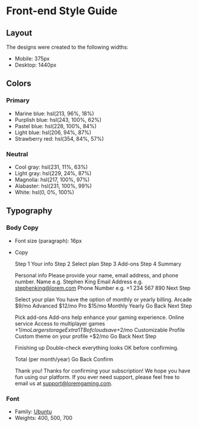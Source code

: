 # Front-end Style Guide

## Layout

The designs were created to the following widths:

- Mobile: 375px
- Desktop: 1440px

## Colors

### Primary

- Marine blue: hsl(213, 96%, 18%)
- Purplish blue: hsl(243, 100%, 62%)
- Pastel blue: hsl(228, 100%, 84%)
- Light blue: hsl(206, 94%, 87%)
- Strawberry red: hsl(354, 84%, 57%)

### Neutral

- Cool gray: hsl(231, 11%, 63%)
- Light gray: hsl(229, 24%, 87%)
- Magnolia: hsl(217, 100%, 97%)
- Alabaster: hsl(231, 100%, 99%)
- White: hsl(0, 0%, 100%)

## Typography

### Body Copy

- Font size (paragraph): 16px

- Copy
  <!-- Sidebar start -->

  Step 1 Your info Step 2 Select plan Step 3 Add-ons Step 4 Summary
  <!-- Sidebar end -->

  <!-- Step 1 start -->

  Personal info Please provide your name, email address, and phone number.
  Name e.g. Stephen King Email Address e.g. stephenking@lorem.com Phone
  Number e.g. +1 234 567 890 Next Step
  <!-- Step 1 end -->

  <!-- Step 2 start -->

  Select your plan You have the option of monthly or yearly billing.
  Arcade $9/mo Advanced $12/mo Pro $15/mo Monthly Yearly Go Back Next Step
  <!-- Step 2 end -->

  <!-- Step 3 start -->

  Pick add-ons Add-ons help enhance your gaming experience. Online service
  Access to multiplayer games +$1/mo Larger storage Extra 1TB of cloud
  save +$2/mo Customizable Profile Custom theme on your profile +$2/mo Go
  Back Next Step
  <!-- Step 3 end -->

  <!-- Step 4 start -->

  Finishing up Double-check everything looks OK before confirming.
  <!-- Dynamically add subscription and add-on selections here -->

  Total (per month/year) Go Back Confirm
  <!-- Step 4 end -->

  <!-- Step 5 start -->

  Thank you! Thanks for confirming your subscription! We hope you have fun
  using our platform. If you ever need support, please feel free to email
  us at support@loremgaming.com.
  <!-- Step 5 end -->

### Font

- Family: [Ubuntu](https://fonts.google.com/specimen/Ubuntu)
- Weights: 400, 500, 700
